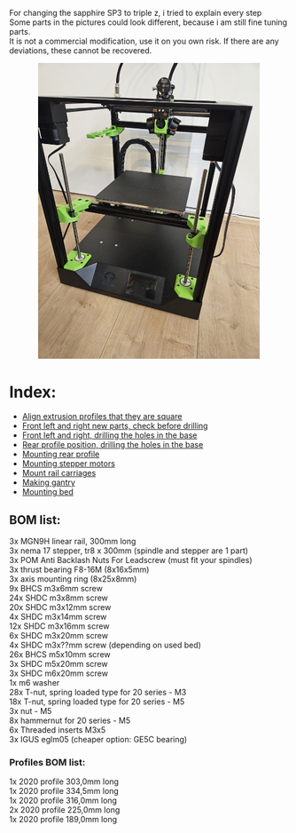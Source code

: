 For changing the sapphire SP3 to triple z, i tried to explain every step <br>
Some parts in the pictures could look different, because i am still fine tuning parts. <br>
It is not a commercial modification, use it on you own risk. If there are any deviations, these cannot be recovered. <br>
<p align="center">
  <img width="400" src="assets/pictures/20240213_113906.jpg">
</p>

# Index:
- <a href="assets/step1_checksquare/readme.md">Align extrusion profiles that they are square</a>
- <a href="assets/step2_left-right_alignparts/readme.md">Front left and right new parts, check before drilling</a>
- <a href="assets/step3_left-right_drilling/readme.md">Front left and right, drilling the holes in the base</a>
- <a href="assets/step4_rear_drilling/readme.md">Rear profile position, drilling the holes in the base</a>
- <a href="assets/step5_mount_rear/readme.md">Mounting rear profile</a>
- <a href="assets/step6_steppermount/readme.md">Mounting stepper motors</a>
- <a href="assets/step7_mount_carriages/readme.md">Mount rail carriages</a>
- <a href="assets/step8_gantry/readme.md">Making gantry</a>
- <a href="assets/step9_mount_bed/readme.md">Mounting bed</a>

## BOM list:
3x  MGN9H linear rail, 300mm long <br>
3x  nema 17 stepper, tr8 x 300mm (spindle and stepper are 1 part) <br>
3x  POM Anti Backlash Nuts For Leadscrew (must fit your spindles) <br>
3x  thrust bearing F8-16M (8x16x5mm) <br>
3x  axis mounting ring (8x25x8mm) <br>
9x  BHCS m3x6mm screw <br>
24x SHDC m3x8mm screw <br>
20x  SHDC m3x12mm screw <br>
4x  SHDC m3x14mm screw <br>
12x SHDC m3x16mm screw <br>
6x SHDC m3x20mm screw <br>
4x SHDC m3x??mm screw (depending on used bed)<br>
26x  BHCS m5x10mm screw <br>
3x SHDC m5x20mm screw <br>
3x  SHDC m6x20mm screw <br>
1x  m6 washer <br>
28x T-nut, spring loaded type for 20 series - M3 <br>
18x T-nut, spring loaded type for 20 series - M5 <br>
3x nut - M5 <br>
8x hammernut for 20 series - M5 <br>
6x Threaded inserts M3x5 <br>
3x IGUS eglm05 (cheaper option: GE5C bearing) <br>

### Profiles BOM list:
1x 2020 profile 303,0mm long <br>
1x 2020 profile 334,5mm long <br>
1x 2020 profile 316,0mm long <br>
2x 2020 profile 225,0mm long <br>
1x 2020 profile 189,0mm long <br>
